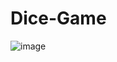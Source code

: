 # Dice-Game
![image](https://user-images.githubusercontent.com/100859313/175911720-626b8367-ce8f-49f8-ab84-0e382d4f7944.png)
